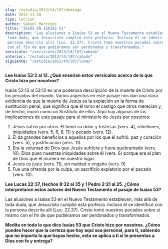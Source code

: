 ```yaml
---
slug: /estudia/2013/t4/l07/domingo
date: 2013-11-10
tipo: leccion
author: Samuel Martínez
title: "JESÚS EN ISAÍAS 53"
description: "Las alusiones a Isaías 53 en el Nuevo Testamento establecen, más allá de toda duda, que Jesucristo cumplió esta profecía. Incluso él se identificó con la persona descrita allí (Luc. 22.37). Cristo tomó nuestros pecados sobre sí mismo con el fin de que pudiéramos ser perdonados y transformados."
versiculo: "/versiculo/2013/t4/l07/sabado"
anterior: "/estudia/2013/t4/l07/sabado"
siguiente: "/estudia/2013/t4/l07/lunes"
---
```


**Lee Isaías 53:2 al 12. ¿Qué enseñan estos versículos acerca de lo que Cristo hizo por nosotros?**

Isaías 52:13 al 53:12 es una poderosa descripción de la muerte de Cristo por los pecados del mundo. Varios aspectos en este pasaje nos dan una clara evidencia de que la muerte de Jesús es la expiación en la forma de sustitución penal, que significa que él tomo el castigo que otros merecían y, de hecho, murió como un Sustituto de ellos. Aquí hay algunas de las implicaciones de este pasaje para el ministerio de Jesús por nosotros:

1.  Jesús sufrió por otros. Él tomó su dolor y tristezas (vers. 4), rebeliones, iniquidades (vers. 5, 6, 8, 11) y pecado (vers. 12).
2.  Él da grandes beneficios a aquellos por los que él sufrió: paz y curación (vers. 5), y justificación (vers. 11).
3.  Era la voluntad de Dios que Jesús sufriera y fuera quebrantado (vers. 10). Dios puso nuestras iniquidades sobre él (vers. 6) porque era el plan de Dios que él muriera en nuestro lugar.
4.  Jesús es justo (vers. 11), sin maldad o engaño (vers. 9).
5.  Fue una ofrenda por la culpa, un sacrificio expiatorio por el pecado (vers. 10).

**Lee Lucas 22:37, Hechos 8:32 al 35 y 1 Pedro 2:21 al 25. ¿Cómo interpretaron estos autores del Nuevo Testamento el pasaje de Isaías 53?**

Las alusiones a Isaías 53 en el Nuevo Testamento establecen, más allá de toda duda, que Jesucristo cumplió esta profecía. Incluso él se identificó con la persona descrita allí (Luc. 22.37). Cristo tomó nuestros pecados sobre sí mismo con el fin de que pudiéramos ser perdonados y transformados.

**Medita en todo lo que dice Isaías 53 que Cristo hizo por nosotros. ¿Cómo puedes hacer que la certeza que hay aquí sea personal, para ti, sabiendo que no importa lo que hayas hecho, esta se aplica a ti si te presentas a Dios con fe y entrega?**
